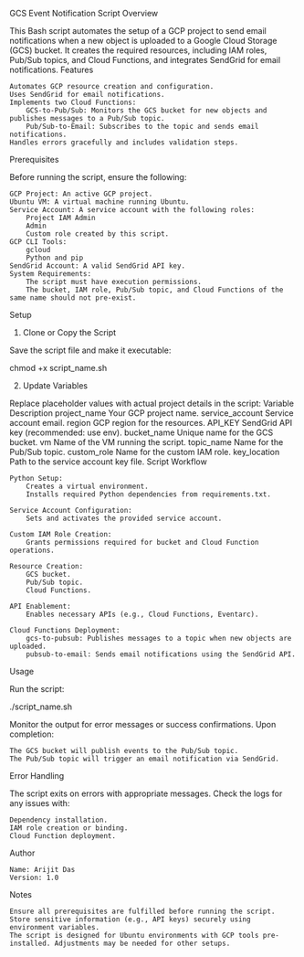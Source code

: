 GCS Event Notification Script
Overview

This Bash script automates the setup of a GCP project to send email notifications when a new object is uploaded to a Google Cloud Storage (GCS) bucket. It creates the required resources, including IAM roles, Pub/Sub topics, and Cloud Functions, and integrates SendGrid for email notifications.
Features

    Automates GCP resource creation and configuration.
    Uses SendGrid for email notifications.
    Implements two Cloud Functions:
        GCS-to-Pub/Sub: Monitors the GCS bucket for new objects and publishes messages to a Pub/Sub topic.
        Pub/Sub-to-Email: Subscribes to the topic and sends email notifications.
    Handles errors gracefully and includes validation steps.

Prerequisites

Before running the script, ensure the following:

    GCP Project: An active GCP project.
    Ubuntu VM: A virtual machine running Ubuntu.
    Service Account: A service account with the following roles:
        Project IAM Admin
        Admin
        Custom role created by this script.
    GCP CLI Tools:
        gcloud
        Python and pip
    SendGrid Account: A valid SendGrid API key.
    System Requirements:
        The script must have execution permissions.
        The bucket, IAM role, Pub/Sub topic, and Cloud Functions of the same name should not pre-exist.

Setup
1. Clone or Copy the Script

Save the script file and make it executable:

chmod +x script_name.sh

2. Update Variables

Replace placeholder values with actual project details in the script:
Variable	Description
project_name	Your GCP project name.
service_account	Service account email.
region	GCP region for the resources.
API_KEY	SendGrid API key (recommended: use env).
bucket_name	Unique name for the GCS bucket.
vm	Name of the VM running the script.
topic_name	Name for the Pub/Sub topic.
custom_role	Name for the custom IAM role.
key_location	Path to the service account key file.
Script Workflow

    Python Setup:
        Creates a virtual environment.
        Installs required Python dependencies from requirements.txt.

    Service Account Configuration:
        Sets and activates the provided service account.

    Custom IAM Role Creation:
        Grants permissions required for bucket and Cloud Function operations.

    Resource Creation:
        GCS bucket.
        Pub/Sub topic.
        Cloud Functions.

    API Enablement:
        Enables necessary APIs (e.g., Cloud Functions, Eventarc).

    Cloud Functions Deployment:
        gcs-to-pubsub: Publishes messages to a topic when new objects are uploaded.
        pubsub-to-email: Sends email notifications using the SendGrid API.

Usage

Run the script:

./script_name.sh

Monitor the output for error messages or success confirmations. Upon completion:

    The GCS bucket will publish events to the Pub/Sub topic.
    The Pub/Sub topic will trigger an email notification via SendGrid.

Error Handling

The script exits on errors with appropriate messages. Check the logs for any issues with:

    Dependency installation.
    IAM role creation or binding.
    Cloud Function deployment.

Author

    Name: Arijit Das
    Version: 1.0

Notes

    Ensure all prerequisites are fulfilled before running the script.
    Store sensitive information (e.g., API keys) securely using environment variables.
    The script is designed for Ubuntu environments with GCP tools pre-installed. Adjustments may be needed for other setups.
